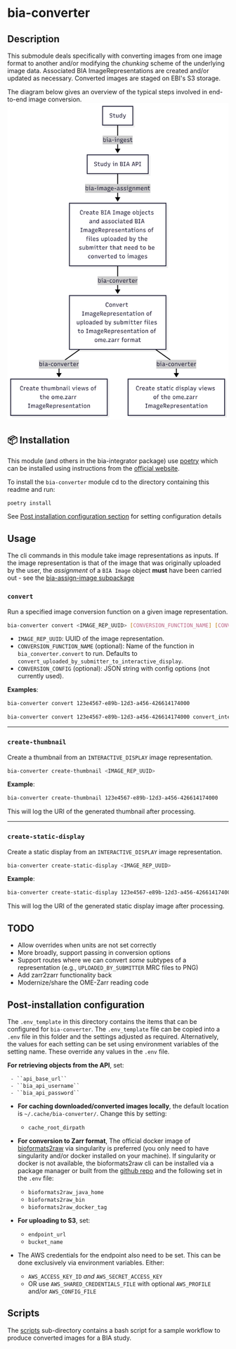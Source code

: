 bia-converter
=============

## Description
This submodule deals specifically with converting images from one image format to another and/or modifying the *chunking* scheme of the underlying image data. Associated BIA ImageRepresentations are created and/or updated as necessary. Converted images are staged on EBI's S3 storage.

The diagram below gives an overview of the typical steps involved in end-to-end image conversion.
![mermaid schematic of image conversion workflow](./image_conversion_workflow.png)


## 📦 Installation
This module (and others in the bia-integrator package) use [poetry](https://python-poetry.org/) which can be installed using instructions from the [official website](https://python-poetry.org/docs/#installation).

To install the `bia-converter` module cd to the directory containing this readme and run:

```bash
poetry install
```
See [Post installation configuration section](#post-installation-configuration) for setting configuration details

## Usage
The cli commands in this module take image representations as inputs. If the image representation is that of the image that was originally uploaded by the user, the *assignment* of a `BIA Image` object **must** have been carried out - see the [bia-assign-image subpackage](../bia-assign-image/README.md)

### `convert`

Run a specified image conversion function on a given image representation.

```bash
bia-converter convert <IMAGE_REP_UUID> [CONVERSION_FUNCTION_NAME] [CONVERSION_CONFIG]
```

- `IMAGE_REP_UUID`: UUID of the image representation.
- `CONVERSION_FUNCTION_NAME` (optional): Name of the function in `bia_converter.convert` to run. Defaults to `convert_uploaded_by_submitter_to_interactive_display`.
- `CONVERSION_CONFIG` (optional): JSON string with config options (not currently used).

**Examples**:

```bash
bia-converter convert 123e4567-e89b-12d3-a456-426614174000
```

```bash
bia-converter convert 123e4567-e89b-12d3-a456-426614174000 convert_interactive_display_to_static_display
```

---

### `create-thumbnail`

Create a thumbnail from an `INTERACTIVE_DISPLAY` image representation.

```bash
bia-converter create-thumbnail <IMAGE_REP_UUID>
```

**Example**:

```bash
bia-converter create-thumbnail 123e4567-e89b-12d3-a456-426614174000
```

This will log the URI of the generated thumbnail after processing.

  ---

### `create-static-display`

Create a static display from an `INTERACTIVE_DISPLAY` image representation.

```bash
bia-converter create-static-display <IMAGE_REP_UUID>
```

**Example**:

```bash
bia-converter create-static-display 123e4567-e89b-12d3-a456-426614174000
```

This will log the URI of the generated static display image after processing.
## TODO

* Allow overrides when units are not set correctly
* More broadly, support passing in conversion options
* Support routes where we can convert *some* subtypes of a representation (e.g., ``UPLOADED_BY_SUBMITTER`` MRC files to PNG)
* Add zarr2zarr functionality back
* Modernize/share the OME-Zarr reading code


## Post-installation configuration
The `.env_template` in this directory contains the items that can be configured for `bia-converter`. The `.env_template` file can be copied into a `.env` file in this folder and the settings adjusted as required. Alternatively, the values for each setting can be set using environment variables of the setting name. These override any values in the `.env` file.

  **For retrieving objects from the API**, set:

     - ``api_base_url``
     - ``bia_api_username``
     - ``bia_api_password``

  - **For caching downloaded/converted images locally**, the default location is ``~/.cache/bia-converter/``. Change this by setting:

     - ``cache_root_dirpath``

   - **For conversion to Zarr format**, The official docker image of [bioformats2raw](https://hub.docker.com/r/openmicroscopy/bioformats2raw/tags) via singularity is preferred (you only need to have singularity and/or docker installed on your machine). If singularity or docker is not available, the bioformats2raw cli can be installed via a package manager or built from the [github repo](https://github.com/glencoesoftware/bioformats2raw/tree/master) and the following set in the ``.env`` file:

     - ``bioformats2raw_java_home``
     - ``bioformats2raw_bin``
     - ``bioformats2raw_docker_tag``

   - **For uploading to S3**, set:

     - ``endpoint_url``
     - ``bucket_name``

   - The AWS credentials for the endpoint also need to be set. This can be done exclusively via environment variables. Either:

     - ``AWS_ACCESS_KEY_ID`` *and* ``AWS_SECRET_ACCESS_KEY``
     - OR use ``AWS_SHARED_CREDENTIALS_FILE`` with optional ``AWS_PROFILE`` and/or ``AWS_CONFIG_FILE``


## Scripts
The [scripts](./scripts) sub-directory contains a bash script for a sample workflow to produce converted images for a BIA study.
